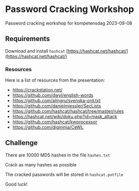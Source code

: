 # Password Cracking Workshop
Password cracking workshop for kompetensdag 2023-09-08

## Requirements
Download and install `hashcat` [https://hashcat.net/hashcat/](https://hashcat.net/hashcat/)

### Resources
Here is a list of resources from the presentation:

* https://crackstation.net/ 
* https://github.com/dwyl/english-words
* https://github.com/almgru/svenska-ord.txt
* https://github.com/danielmiessler/SecLists
* https://github.com/hashcat/hashcat/tree/master/rules 
* https://hashcat.net/wiki/doku.php?id=mask_attack 
* https://github.com/hashcat/kwprocessor
* https://github.com/digininja/CeWL

## Challenge
There are 10000 MD5 hashes in the file `hashes.txt` 

Crack as many hashes as possible

The cracked passwords will be stored in `hashcat.potfile`

Good luck!
